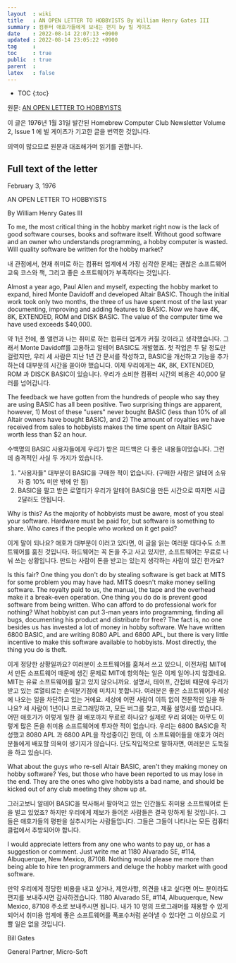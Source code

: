 ```yaml
---
layout  : wiki
title   : AN OPEN LETTER TO HOBBYISTS By William Henry Gates III
summary : 컴퓨터 애호가들에게 보내는 편지 by 빌 게이츠
date    : 2022-08-14 22:07:13 +0900
updated : 2022-08-14 23:05:22 +0900
tag     : 
toc     : true
public  : true
parent  : 
latex   : false
---
```

* TOC
{:toc}

원문: [AN OPEN LETTER TO HOBBYISTS]( https://www.digibarn.com/collections/newsletters/homebrew/V2_01/gatesletter.html )

이 글은 1976년 1월 31일 발간된 Homebrew Computer Club Newsletter Volume 2, Issue 1 에 빌 게이츠가 기고한 글을 번역한 것입니다.

의역이 많으므로 원문과 대조해가며 읽기를 권합니다.

## Full text of the letter

>
February 3, 1976
>
AN OPEN LETTER TO HOBBYISTS
>
By William Henry Gates III

<span/>

>
To me, the most critical thing in the hobby market right now is the lack of good software courses, books and software itself.
Without good software and an owner who understands programming, a hobby computer is wasted. Will quality software be written for the hobby market?

내 관점에서, 현재 취미로 하는 컴퓨터 업계에서 가장 심각한 문제는 괜찮은 소프트웨어 교육 코스와 책, 그리고 좋은 소프트웨어가 부족하다는 것입니다.

>
Almost a year ago, Paul Allen and myself, expecting the hobby market to expand, hired Monte Davidoff and developed Altair BASIC.
Though the initial work took only two months, the three of us have spent most of the last year documenting, improving and adding features to BASIC.
Now we have 4K, 8K, EXTENDED, ROM and DISK BASIC.
The value of the computer time we have used exceeds $40,000.

약 1년 전에, 폴 앨런과 나는 취미로 하는 컴퓨터 업계가 커질 것이라고 생각했습니다.
그래서 Monte Davidoff를 고용하고 알테어 BASIC도 개발했죠.
첫 작업은 두 달 정도만 걸렸지만, 우리 세 사람은 지난 1년 간 문서를 작성하고, BASIC을 개선하고 기능을 추가하는데 대부분의 시간을 쏟아야 했습니다.
이제 우리에게는 4K, 8K, EXTENDED, ROM 과 DISCK BASIC이 있습니다.
우리가 소비한 컴퓨터 시간의 비용은 40,000 달러를 넘어갑니다.

>
The feedback we have gotten from the hundreds of people who say they are using BASIC has all been positive.
Two surprising things are apparent, however, 1) Most of these "users" never bought BASIC (less than 10% of all Altair owners have bought BASIC), and 2) The amount of royalties we have received from sales to hobbyists makes the time spent on Altair BASIC worth less than $2 an hour.

수백명의 BASIC 사용자들에게 우리가 받은 피드백은 다 좋은 내용들이었습니다.
그런데 충격적인 사실 두 가지가 있습니다.

1. "사용자들" 대부분이 BASIC을 구매한 적이 없습니다. (구매한 사람은 알테어 소유자 중 10% 미만 밖에 안 됨)
2. BASIC을 팔고 받은 로열티가 우리가 알테어 BASIC을 만든 시간으로 따지면 시급 2달러도 안됩니다.

>
Why is this? As the majority of hobbyists must be aware, most of you steal your software.
Hardware must be paid for, but software is something to share.
Who cares if the people who worked on it get paid?

이게 말이 되나요? 애호가 대부분이 이러고 있다면, 이 글을 읽는 여러분 대다수도 소프트웨어를 훔친 것입니다.
하드웨어는 꼭 돈을 주고 사고 있지만, 소프트웨어는 무료로 나눠 쓰는 상황입니다.
만드는 사람이 돈을 받고는 있는지 생각하는 사람이 있긴 한가요?

>
Is this fair? One thing you don't do by stealing software is get back at MITS for some problem you may have had.
MITS doesn't make money selling software.
The royalty paid to us, the manual, the tape and the overhead make it a break-even operation.
One thing you do do is prevent good software from being written.
Who can afford to do professional work for nothing?
What hobbyist can put 3-man years into programming, finding all bugs, documenting his product and distribute for free?
The fact is, no one besides us has invested a lot of money in hobby software.
We have written 6800 BASIC, and are writing 8080 APL and 6800 APL, but there is very little incentive to make this software available to hobbyists.
Most directly, the thing you do is theft.

이게 정당한 상황일까요?
여러분이 소프트웨어를 훔쳐서 쓰고 있으니, 이전처럼 MIT에서 만든 소프트웨어 때문에 생긴 문제로 MIT에 항의하는 일은 이제 일어나지 않겠네요.
MIT는 유료 소프트웨어를 팔고 있지 않으니까요.
설명서, 테이프, 간접비 때문에 우리가 받고 있는 로열티로는 손익분기점에 미치지 못합니다.
여러분은 좋은 소프트웨어가 세상에 나오는 일을 차단하고 있는 거에요.
세상에 어떤 사람이 이득 없이 전문적인 일을 하나요?
세 사람이 1년이나 프로그래밍하고, 모든 버그를 찾고, 제품 설명서를 썼습니다.
어떤 애호가가 이렇게 일한 걸 배포까지 무료로 하나요?
실제로 우리 외에는 아무도 이렇게 많은 돈을 취미용 소프트웨어에 투자한 적이 없습니다.
우리는 6800 BASIC을 작성했고 8080 APL 과 6800 APL을 작성중이긴 한데, 이 소프트웨어들을 애호가 여러분들에게 배포할 의욕이 생기지가 않습니다.
단도직입적으로 말하자면, 여러분은 도둑질을 하고 있습니다.

>
What about the guys who re-sell Altair BASIC, aren't they making money on hobby software?
Yes, but those who have been reported to us may lose in the end.
They are the ones who give hobbyists a bad name, and should be kicked out of any club meeting they show up at.

그러고보니 알테어 BASIC을 복사해서 팔아먹고 있는 인간들도 취미용 소프트웨어로 돈을 벌고 있었죠?
하지만 우리에게 제보가 들어온 사람들은 결국 망하게 될 것입니다.
그들은 애호가들의 평판을 실추시키는 사람들입니다.
그들은 그들이 나타나는 모든 컴퓨터 클럽에서 추방되어야 합니다.

>
I would appreciate letters from any one who wants to pay up, or has a suggestion or comment.
Just write me at 1180 Alvarado SE, #114, Albuquerque, New Mexico, 87108.
Nothing would please me more than being able to hire ten programmers and deluge the hobby market with good software.

만약 우리에게 정당한 비용을 내고 싶거나, 제안사항, 의견을 내고 싶다면 어느 분이라도 편지를 보내주시면 감사하겠습니다.
1180 Alvarado SE, #114, Albuquerque, New Mexico, 87108 주소로 보내주시면 됩니다.
내가 10 명의 프로그래머를 채용할 수 있게 되어서 취미용 업계에 좋은 소프트웨어를 폭포수처럼 쏟아낼 수 있다면 그 이상으로 기쁠 일은 없을 것입니다.

>
Bill Gates
>
General Partner, Micro-Soft
